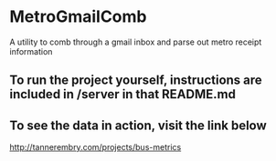# MetroGmailComb
A utility to comb through a gmail inbox and parse out metro receipt information

## To run the project yourself, instructions are included in /server in that README.md

## To see the data in action, visit the link below
http://tannerembry.com/projects/bus-metrics